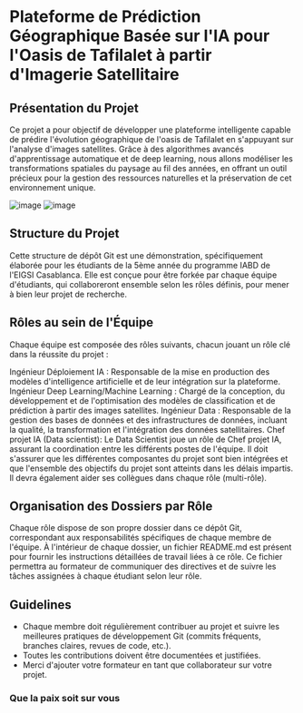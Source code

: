 
# Plateforme de Prédiction Géographique Basée sur l'IA pour l'Oasis de Tafilalet à partir d'Imagerie Satellitaire

## Présentation du Projet

Ce projet a pour objectif de développer une plateforme intelligente capable de prédire l'évolution géographique de l'oasis de Tafilalet en s'appuyant sur l'analyse d'images satellites. Grâce à des algorithmes avancés d'apprentissage automatique et de deep learning, nous allons modéliser les transformations spatiales du paysage au fil des années, en offrant un outil précieux pour la gestion des ressources naturelles et la préservation de cet environnement unique.

![image](https://github.com/user-attachments/assets/02a40a6f-ebe5-4434-bc9e-b75505bd1a8a)
![image](https://github.com/user-attachments/assets/a69b794f-9934-4dc4-a662-9bfe50c9130e)


## Structure du Projet

Cette structure de dépôt Git est une démonstration, spécifiquement élaborée pour les étudiants de la 5ème année du programme IABD de l'EIGSI Casablanca. Elle est conçue pour être forkée par chaque équipe d'étudiants, qui collaboreront ensemble selon les rôles définis, pour mener à bien leur projet de recherche.


## Rôles au sein de l'Équipe
Chaque équipe est composée des rôles suivants, chacun jouant un rôle clé dans la réussite du projet :

Ingénieur Déploiement IA : Responsable de la mise en production des modèles d'intelligence artificielle et de leur intégration sur la plateforme.
Ingénieur Deep Learning/Machine Learning : Chargé de la conception, du développement et de l'optimisation des modèles de classification et de prédiction à partir des images satellites.
Ingénieur Data : Responsable de la gestion des bases de données et des infrastructures de données, incluant la qualité, la transformation et l'intégration des données satellitaires.
Chef projet IA (Data scientist): Le Data Scientist joue un rôle de Chef projet IA, assurant la coordination entre les différents postes de l'équipe. Il doit s'assurer que les différentes composantes du projet sont bien intégrées et que l'ensemble des objectifs du projet sont atteints dans les délais impartis.  Il devra également aider ses collègues dans chaque rôle (multi-rôle).


## Organisation des Dossiers par Rôle
Chaque rôle dispose de son propre dossier dans ce dépôt Git, correspondant aux responsabilités spécifiques de chaque membre de l'équipe. À l'intérieur de chaque dossier, un fichier README.md est présent pour fournir les instructions détaillées de travail liées à ce rôle. Ce fichier permettra au formateur de communiquer des directives et de suivre les tâches assignées à chaque étudiant selon leur rôle.

## Guidelines

- Chaque membre doit régulièrement contribuer au projet et suivre les meilleures pratiques de développement Git (commits fréquents, branches claires, revues de code, etc.).
- Toutes les contributions doivent être documentées et justifiées.
- Merci d'ajouter votre formateur en tant que collaborateur sur votre projet.
   
### Que la paix soit sur vous
